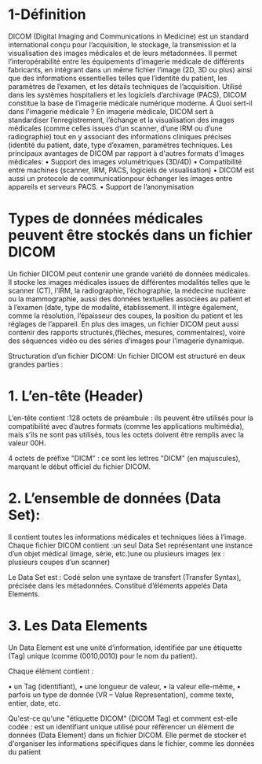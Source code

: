 # 1-Définition
DICOM (Digital Imaging and Communications in Medicine) est un standard international conçu pour l’acquisition, le stockage, la transmission et la visualisation des images médicales et de leurs métadonnées. Il permet l’interopérabilité entre les équipements d’imagerie médicale de différents fabricants, en intégrant dans un même fichier l’image (2D, 3D ou plus) ainsi que des informations essentielles telles que l’identité du patient, les paramètres de l’examen, et les détails techniques de l’acquisition. Utilisé dans les systèmes hospitaliers et les logiciels d’archivage (PACS), DICOM constitue la base de l’imagerie médicale numérique moderne.
Á Quoi sert-il dans l'imagerie médicale ?
En imagerie médicale, DICOM sert à standardiser l’enregistrement, l’échange et la visualisation des images médicales (comme celles issues d’un scanner, d’une IRM ou d’une radiographie) tout en y associant des informations cliniques précises (identité du patient, date, type d’examen, paramètres techniques.
Les principaux avantages de DICOM par rapport à d'autres formats d'images médicales:
• Support des images volumétriques (3D/4D)
• Compatibilité entre machines (scanner, IRM, PACS, logiciels de visualisation)
• DICOM est aussi un protocole de communicationpour échanger les images entre appareils et serveurs PACS.
• Support de l’anonymisation
 
 
# Types de données médicales peuvent être stockés dans un fichier DICOM
 
Un fichier DICOM peut contenir une grande variété de données médicales. Il stocke les images médicales issues de différentes modalités telles que le scanner (CT), l’IRM, la radiographie, l’échographie, la médecine nucléaire ou la mammographie, aussi des données textuelles associées au patient et à l’examen (date, type de modalité, établissement. Il intègre également, comme la résolution, l’épaisseur des coupes, la position du patient et les réglages de l’appareil. En plus des images, un fichier DICOM peut aussi contenir des rapports structurés,(flèches, mesures, commentaires), voire des séquences vidéo ou des séries d’images pour l’imagerie dynamique.
 
Structuration d’un fichier DICOM:
Un fichier DICOM est structuré en deux grandes parties :

# 1. L’en-tête (Header)
L’en-tête contient :128 octets de préambule : ils peuvent être utilisés pour la compatibilité avec d’autres formats (comme les applications multimédia), mais s’ils ne sont pas utilisés, tous les octets doivent être remplis avec la valeur 00H.

4 octets de préfixe "DICM" : ce sont les lettres "DICM" (en majuscules), marquant le début officiel du fichier DICOM.

# 2. L’ensemble de données (Data Set):
Il contient toutes les informations médicales et techniques liées à l’image. Chaque fichier DICOM contient :un seul Data Set représentant une instance d’un objet médical (image, série, etc.)une ou plusieurs images (ex : plusieurs coupes d’un scanner)

Le Data Set est : Codé selon une syntaxe de transfert (Transfer Syntax), précisée dans les métadonnées. Constitué d’éléments appelés Data Elements.

# 3. Les Data Elements

Un Data Element est une unité d’information, identifiée par une étiquette (Tag) unique (comme (0010,0010) pour le nom du patient).

Chaque élément contient :

• un Tag (identifiant),
• une longueur de valeur,
• la valeur elle-même,
• parfois un type de donnée (VR – Value Representation), comme texte, entier, date, etc.
 

Qu'est-ce qu'une "étiquette DICOM" (DICOM Tag) et comment est-elle codée :
est un identifiant unique utilisé pour référencer un élément de données (Data Element) dans un fichier DICOM. Elle permet de stocker et d'organiser les informations spécifiques dans le fichier, comme les données du patient

